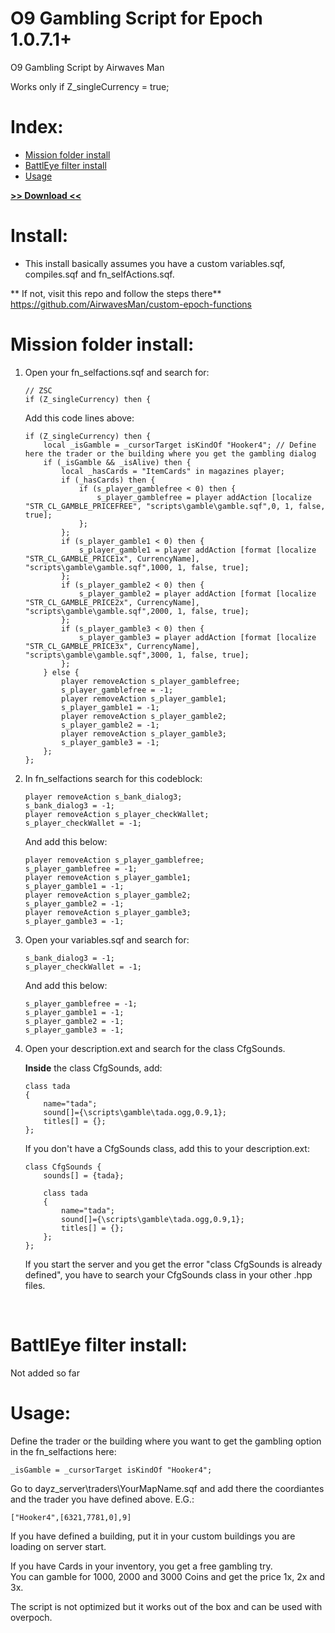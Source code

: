 # O9 Gambling Script for Epoch 1.0.7.1+

O9 Gambling Script by Airwaves Man<br>

Works only if Z_singleCurrency = true;

# Index:

* [Mission folder install](https://github.com/AirwavesMan/Over9000-Gambling-Script#mission-folder-install)
* [BattlEye filter install](https://github.com/AirwavesMan/Over9000-Gambling-Script#battleye-filter-install)
* [Usage](https://github.com/AirwavesMan/Over9000-Gambling-Script#usage)

**[>> Download <<](https://github.com/AirwavesMan/Over9000-Gambling-Script/archive/refs/heads/master.zip)**

# Install:

* This install basically assumes you have a custom variables.sqf, compiles.sqf and fn_selfActions.sqf.

** If not, visit this repo and follow the steps there**
https://github.com/AirwavesMan/custom-epoch-functions


# Mission folder install:

1. 	Open your fn_selfactions.sqf and search for:

	```sqf
	// ZSC
	if (Z_singleCurrency) then {
	```

	Add this code lines above:
	
	```sqf
	if (Z_singleCurrency) then {	
		local _isGamble = _cursorTarget isKindOf "Hooker4"; // Define here the trader or the building where you get the gambling dialog
		if (_isGamble && _isAlive) then {			
			local _hasCards = "ItemCards" in magazines player;
			if (_hasCards) then {
				if (s_player_gamblefree < 0) then {
					s_player_gamblefree = player addAction [localize "STR_CL_GAMBLE_PRICEFREE", "scripts\gamble\gamble.sqf",0, 1, false, true];
				};
			};
			if (s_player_gamble1 < 0) then {
				s_player_gamble1 = player addAction [format [localize "STR_CL_GAMBLE_PRICE1x", CurrencyName], "scripts\gamble\gamble.sqf",1000, 1, false, true];
			};
			if (s_player_gamble2 < 0) then {
				s_player_gamble2 = player addAction [format [localize "STR_CL_GAMBLE_PRICE2x", CurrencyName], "scripts\gamble\gamble.sqf",2000, 1, false, true];
			};
			if (s_player_gamble3 < 0) then {
				s_player_gamble3 = player addAction [format [localize "STR_CL_GAMBLE_PRICE3x", CurrencyName], "scripts\gamble\gamble.sqf",3000, 1, false, true];
			};
		} else {
			player removeAction s_player_gamblefree;
			s_player_gamblefree = -1;
			player removeAction s_player_gamble1;
			s_player_gamble1 = -1;
			player removeAction s_player_gamble2;
			s_player_gamble2 = -1;
			player removeAction s_player_gamble3;
			s_player_gamble3 = -1;
		};
	};
	```
	
2. In fn_selfactions search for this codeblock:

	```sqf
	player removeAction s_bank_dialog3;
	s_bank_dialog3 = -1;
	player removeAction s_player_checkWallet;
	s_player_checkWallet = -1;	
	```	
	And add this below:
	
	```sqf
	player removeAction s_player_gamblefree;
	s_player_gamblefree = -1;
	player removeAction s_player_gamble1;
	s_player_gamble1 = -1;
	player removeAction s_player_gamble2;
	s_player_gamble2 = -1;
	player removeAction s_player_gamble3;
	s_player_gamble3 = -1;
	```
	
3. Open your variables.sqf and search for:

	```sqf
	s_bank_dialog3 = -1;
	s_player_checkWallet = -1;	
	```
	And add this below:
	
	```sqf
	s_player_gamblefree = -1;
	s_player_gamble1 = -1;
	s_player_gamble2 = -1;
	s_player_gamble3 = -1;
	```
	

4.	Open your description.ext and search for the class CfgSounds.

	**Inside** the class CfgSounds, add:

	```
	class tada
	{
		name="tada";
		sound[]={\scripts\gamble\tada.ogg,0.9,1};
		titles[] = {};
	};
	```

	If you don't have a CfgSounds class, add this to your description.ext:

	```
	class CfgSounds	{
		sounds[] = {tada};

		class tada
		{
			name="tada";
			sound[]={\scripts\gamble\tada.ogg,0.9,1};
			titles[] = {};
		};
	};
	```

	If you start the server and you get the error "class CfgSounds is already defined", you have to search your CfgSounds class in your other .hpp files.
<br>

# BattlEye filter install:

Not added so far

# Usage:

Define the trader or the building where you want to get the gambling option in the fn_selfactions here:

```sqf
_isGamble = _cursorTarget isKindOf "Hooker4";
```
Go to dayz_server\traders\YourMapName.sqf and add there the coordiantes and the trader you have defined above.
E.G.:

```sqf
["Hooker4",[6321,7781,0],9]
```
If you have defined a building, put it in your custom buildings you are loading on server start.

If you have Cards in your inventory, you get a free gambling try.<br>
You can gamble for 1000, 2000 and 3000 Coins and get the price 1x, 2x and 3x.<br>

The script is not optimized but it works out of the box and can be used with overpoch.
